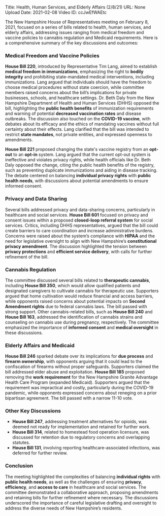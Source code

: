 Title: Health, Human Services, and Elderly Affairs (2/8/21)
URL: None
Upload Date: 2021-02-08
Video ID: ccJwEfWAEtc

The New Hampshire House of Representatives meeting on February 8, 2021, focused on a series of bills related to health, human services, and elderly affairs, addressing issues ranging from medical freedom and vaccine policies to cannabis regulation and Medicaid requirements. Here is a comprehensive summary of the key discussions and outcomes:

### Medical Freedom and Vaccine Policies
**House Bill 220**, introduced by Representative Tim Lang, aimed to establish **medical freedom in immunizations**, emphasizing the right to **bodily integrity** and prohibiting state-mandated medical interventions, including immunizations. Lang argued that individuals should have the freedom to choose medical procedures without state coercion, while committee members raised concerns about the bill’s implications for private businesses, schools, and healthcare settings. Dr. Beth Daly from the New Hampshire Department of Health and Human Services (DHHS) opposed the bill, highlighting the **public health benefits** of immunization requirements and warning of potential **decreased vaccination rates** and disease outbreaks. The discussion also touched on the **COVID-19 vaccine**, with debates about its efficacy and the ethics of mandating vaccines without full certainty about their effects. Lang clarified that the bill was intended to restrict **state mandates**, not private entities, and expressed openness to amendments.

**House Bill 221** proposed changing the state's vaccine registry from an **opt-out** to an **opt-in** system. Lang argued that the current opt-out system is ineffective and violates privacy rights, while health officials like Dr. Beth Daly opposed the change, citing the public health benefits of the registry, such as preventing duplicate immunizations and aiding in disease tracking. The debate centered on balancing **individual privacy rights** with **public health needs**, with discussions about potential amendments to ensure informed consent.

### Privacy and Data Sharing
Several bills addressed privacy and data-sharing concerns, particularly in healthcare and social services. **House Bill 601** focused on privacy and consent issues within a proposed **closed-loop referral system** for social services. Critics, including DHHS representatives, argued that the bill could create barriers to care coordination and increase administrative burdens. Concerns were raised about the system’s compliance with **HIPAA** and the need for legislative oversight to align with New Hampshire’s **constitutional privacy amendment**. The discussion highlighted the tension between **privacy protections** and **efficient service delivery**, with calls for further refinement of the bill.

### Cannabis Regulation
The committee discussed several bills related to **therapeutic cannabis**, including **House Bill 350**, which would allow qualified patients and designated caregivers to cultivate cannabis for therapeutic use. Supporters argued that home cultivation would reduce financial and access barriers, while opponents raised concerns about potential impacts on **Second Amendment rights** due to federal cannabis laws. The bill passed with strong support. Other cannabis-related bills, such as **House Bill 240** and **House Bill 163**, addressed the identification of cannabis strains and counseling on cannabis use during pregnancy, respectively. The committee emphasized the importance of **informed consent** and **medical oversight** in these discussions.

### Elderly Affairs and Medicaid
**House Bill 246** sparked debate over its implications for **due process** and **firearm ownership**, with opponents arguing that it could lead to the confiscation of firearms without proper safeguards. Supporters claimed the bill addressed elder abuse and exploitation. **House Bill 185** proposed removing the **work requirement** for the New Hampshire Granite Advantage Health Care Program (expanded Medicaid). Supporters argued that the requirement was impractical and costly, particularly during the COVID-19 pandemic, while opponents expressed concerns about reneging on a prior bipartisan agreement. The bill passed with a narrow 11-10 vote.

### Other Key Discussions
- **House Bill 247**, addressing treatment alternatives for opioids, was deemed not ready for implementation and retained for further work.
- **House Bill 314**, related to homestead food operation licensure, was discussed for retention due to regulatory concerns and overlapping statutes.
- **House Bill 131**, involving reporting healthcare-associated infections, was deferred for further review.

### Conclusion
The meeting highlighted the complexities of balancing **individual rights** with **public health needs**, as well as the challenges of ensuring **privacy**, **efficiency**, and **access to care** in healthcare and social services. The committee demonstrated a collaborative approach, proposing amendments and retaining bills for further refinement where necessary. The discussions underscored the importance of careful legislative drafting and oversight to address the diverse needs of New Hampshire’s residents.